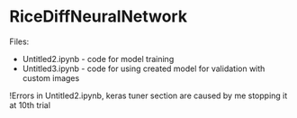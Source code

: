 # RiceDiffNeuralNetwork


Files:

- Untitled2.ipynb - code for model training
- Untitled3.ipynb  - code for using created model for validation with custom images


!Errors in Untitled2.ipynb, keras tuner section are caused by me stopping it at 10th trial
